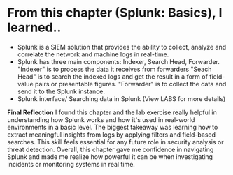 # From this chapter (Splunk: Basics), I learned.. 
- Splunk is a SIEM solution that provides the ability to collect, analyze and correlate the network and machine logs in real-time. 
- Splunk has three main components: Indexer, Search Head, Forwarder. 
"Indexer" is to process the data it receives from forwarders
"Seach Head" is to search the indexed logs and get the result in a form of field-value pairs or presentable figures. 
"Forwarder" is to collect the data and send it to the Splunk instance.  
- Splunk interface/ Searching data in Splunk (View LABS for more details)


**Final Reflection**
I found this chapter and the lab exercise really helpful in understanding how Splunk works and how it's used in real-world environments in a basic level. The biggest takeaway was learning how to extract meaningful insights from logs by applying filters and field-based searches. This skill feels essential for any future role in security analysis or threat detection.
Overall, this chapter gave me confidence in navigating Splunk and made me realize how powerful it can be when investigating incidents or monitoring systems in real time.  